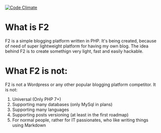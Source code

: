 [![Code Climate](https://codeclimate.com/github/renegat59/f2.png)](https://codeclimate.com/github/renegat59/f2)

# What is F2
F2 is a simple blogging platform written in PHP. It's being created, because of need of super lightweight platform for having my own blog.
The idea behind F2 is to create somethign very light, fast and easily hackable.

# What F2 is not:
F2 is not a Wordpress or any other popular blogging platform competitor. It is not:
1. Universal (Only PHP 7+)
2. Supporting many databases (only MySql in plans)
3. Supporting many languages
4. Supporting posts versioning (at least in the first roadmap)
5. For normal people, rather for IT passionates, who like writing things using Markdown

